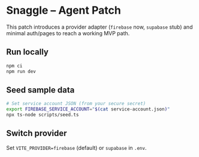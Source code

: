 # Snaggle – Agent Patch

This patch introduces a provider adapter (`firebase` now, `supabase` stub) and minimal auth/pages to reach a working MVP path.

## Run locally
```bash
npm ci
npm run dev
```

## Seed sample data
```bash
# Set service account JSON (from your secure secret)
export FIREBASE_SERVICE_ACCOUNT="$(cat service-account.json)"
npx ts-node scripts/seed.ts
```

## Switch provider
Set `VITE_PROVIDER=firebase` (default) or `supabase` in `.env`.
